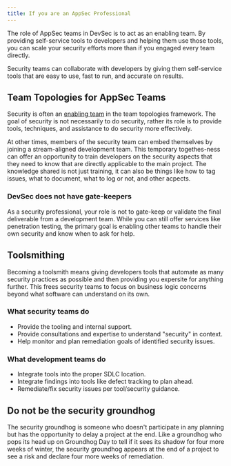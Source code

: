 ```yaml
---
title: If you are an AppSec Professional
---
```


The role of AppSec teams in DevSec is to act as an enabling team. By providing self-service tools to developers and helping them use those tools, you can scale your security efforts more than if you engaged every team directly.

Security teams can collaborate with developers by giving them self-service tools that are easy to use, fast to run, and accurate on results.

## Team Topologies for AppSec Teams

Security is often an [enabling team](https://teamtopologies.com/key-concepts) in the team topologies framework. The goal of security is not necessarily to do security, rather its role is to provide tools, techniques, and assistance to do security more effectively.

At other times, members of the security team can embed themselves by joining a stream-aligned development team. This temporary togethes-ness can offer an opportunity to train developers on the security aspects that they need to know that are directly applicable to the main project. The knowledge shared is not just training, it can also be things like how to tag issues, what to document, what to log or not, and other acpects.

### DevSec does not have gate-keepers

As a security professional, your role is not to gate-keep or validate the final deliverable from a development team. While you can still offer services like penetration testing, the primary goal is enabling other teams to handle their own security and know when to ask for help.

## Toolsmithing

Becoming a toolsmith means giving developers tools that automate as many security practices as possible and then providing you expersite for anything further. This frees security teams to focus on business logic concerns beyond what software can understand on its own.

### What security teams do
- Provide the tooling and internal support.
- Provide consultations and expertise to understand "security" in context.
- Help monitor and plan remediation goals of identified security issues.

### What development teams do
- Integrate tools into the proper SDLC location.
- Integrate findings into tools like defect tracking to plan ahead.
- Remediate/fix security issues per tool/security guidance.

## Do not be the security groundhog

The security groundhog is someone who doesn't participate in any planning but has the opportunity to delay a project at the end. Like a groundhog who pops its head up on Groundhog Day to tell if it sees its shadow for four more weeks of winter, the security groundhog appears at the end of a project to see a risk and declare four more weeks of remediation.